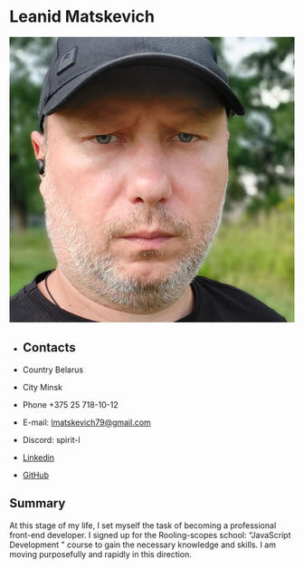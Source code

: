 # Leanid Matskevich

![logo](./img/avatar.jpg 'logo')

- ## Contacts

- Country Belarus
- City Minsk
- Phone +375 25 718-10-12
- E-mail: lmatskevich79@gmail.com
- Discord: spirit-l
- [Linkedin](https://www.linkedin.com/in/m-leonid/ 'Linkedin')
- [GitHub](https://github.com/SpiriT-L 'GitHub')

## Summary

At this stage of my life, I set myself the task of becoming a professional front-end developer. I signed up for the Rooling-scopes school: “JavaScript Development " course to gain the necessary knowledge and skills. I am moving purposefully and rapidly in this direction.

